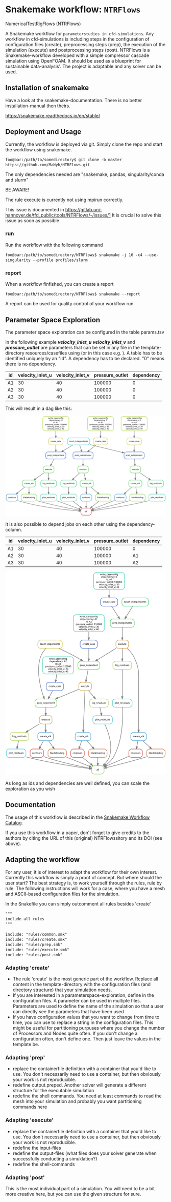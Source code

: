 # Snakemake workflow: `NTRFlows`

NumericalTestRigFlows (NTRFlows)

A Snakemake workflow for `parameterstudies in cfd-simulations`. 
Any workflow in cfd-simulations is including steps in the configuration of configuration files (create), preprocessing steps (prep), the execution of the simulation (execute) and postprocessing steps (post).
NTRFlows is a Snakemake-workflow developed with a simple compressor cascade simulation using OpenFOAM.
It should be used as a blueprint for sustainable data-analysis'.
The project is adaptable and any solver can be used.

## Installation of snakemake

Have a look at the snakemake-documentation. There is no better installation-manual then theirs.

https://snakemake.readthedocs.io/en/stable/

## Deployment and Usage

Currently, the workflow is deployed via git. Simply clone the repo and start the workflow using snakemake.

```console
foo@bar:/path/to/somedirectory$ git clone -b master https://github.com/MaNyh/NTRFlows.git 
```

The only dependencies needed are "snakemake, pandas, singularity/conda and slurm"

BE AWARE!

The rule execute is currently not using mpirun correctly.

This issue is documented in https://gitlab.uni-hannover.de/tfd_public/tools/NTRFlows/-/issues/1
It is crucial to solve this issue as soon as possible

### run

Run the workflow with the following command

```console
foo@bar:/path/to/somedirectory/NTRFlows$ snakemake -j 16 -c4 --use-singularity --profile profiles/slurm
```

### report

When a workflow finfished, you can create a report

```console
foo@bar:/path/to/somedirectory/NTRFlows$ snakemake --report
```

A report can be used for quality control of your workflow run. 


## Parameter Space Exploration

The parameter space exploration can be configured in  the table params.tsv

In the following example _**velocity_inlet_u**_ _**velocity_inlet_v**_ and _**pressure_outlet**_ are parameters that can be set in any file in the template-directory resources/casefiles using <PARAM parametername PARAM> (or in this case e.g. <PARAM velocity_inlet_u PARAM>). 
A table has to be identified uniquely by an "id". A dependency has to be declared. "0" means there is no dependency.

| id | velocity_inlet_u | velocity_inlet_v | pressure_outlet | dependency |
|----|------------------|------------------|-----------------|------------|
| A1 | 30               | 40               | 100000          | 0          |
| A2 | 30               | 40               | 100000          | 0          |
| A3 | 30               | 40               | 100000          | 0          |

This will result in a dag like this:

![Alt text](images/dag_independent.svg)

It is also possible to depend jobs on each other using the dependency-column.

| id | velocity_inlet_u | velocity_inlet_v | pressure_outlet | dependency |
|----|------------------|------------------|-----------------|------------|
| A1 | 30               | 40               | 100000          | 0          |
| A2 | 30               | 40               | 100000          | A1         |
| A3 | 30               | 40               | 100000          | A2         |


![Alt text](images/dag_dependent.svg)

As long as ids and dependencies are well defined, you can scale the exploration as you wish 


## Documentation

The usage of this workflow is described in the [Snakemake Workflow Catalog](https://snakemake.github.io/snakemake-workflow-catalog/?usage=MaNyh%2FNTRFlows).

If you use this workflow in a paper, don't forget to give credits to the authors by citing the URL of this (original) NTRFlowssitory and its DOI (see above).


## Adapting the workflow

For any user, it is of interest to adapt the workflow for their own interest. Currently this workflow is simply a proof of concept. But where should the user start? The best strategy is, to work yourself through the rules, rule by rule. The following instructions will work for a case, where you have a mesh and ASCII-based configuration files for the simulation.

In the Snakefile you can simply outcomment all rules besides 'create'
```
"""
include all rules
"""

include: "rules/common.smk"
include: "rules/create.smk"
include: "rules/prep.smk"
include: "rules/execute.smk"
include: "rules/post.smk"
```

### Adapting 'create'

- The rule 'create' is the most generic part of the workflow. Replace all content in the template-directory with the configuration files (and directory structure) that your simulation needs.
- If you are interested in a parameterspace-exploration, define <PARAM parametername PARAM> in the configuration files. A parameter can be used in multiple files. Parameters are used to define the name of the simulation so that a user can directly see the parameters that have been used
- If you have configuration values that you want to change from time to time, you can use <CONFIG configurationname CONFIG> to replace a string in the configuration files. This might be useful for partitioning purpuses where you change the number of Processors and Nodes quite often. If you don't change a configuration often, don't define one. Then just leave the values in the template be.

### Adapting 'prep'

- replace the containerfile definition with a container that you'd like to use. You don't necessarily need to use a container, but then obviously your work is not reproducible.
- redefine output.preped. Another solver will generate a different structure for the executable simulation
- redefine the shell commands. You need at least commands to read the mesh into your simulation and probably you want partitioning commands here

### Adapting 'execute'

- replace the containerfile definition with a container that you'd like to use. You don't necessarily need to use a container, but then obviously your work is not reproducible.
- redefine the input-files
- redefine the output-files (what files does your solver generate when successfully conducting a simuklation?)
- redefine the shell-commands

### Adapting 'post'

This is the most individual part of a simulation. You will need to be a bit more creative here, but you can use the given structure for sure.
